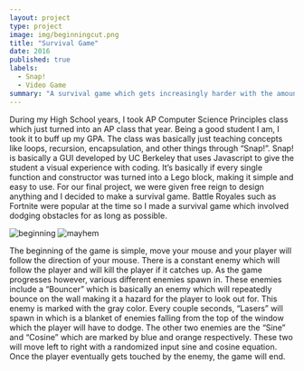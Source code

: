 ```yaml
---
layout: project
type: project
image: img/beginningcut.png
title: "Survival Game"
date: 2016
published: true
labels:
  - Snap!
  - Video Game
summary: "A survival game which gets increasingly harder with the amount of time survived coded via Snap!"
---
```


During my High School years, I took AP Computer Science Principles class which just turned into an AP class that year. Being a good student I am, I took it to buff up my GPA. The class was basically just teaching concepts like loops, recursion, encapsulation, and other things through “Snap!”. Snap! is basically a GUI developed by UC Berkeley that uses Javascript to give the student a visual experience with coding. It’s basically if every single function and constructor was turned into a Lego block, making it simple and easy to use. For our final project, we were given free reign to design anything and I decided to make a survival game. Battle Royales such as Fortnite were popular at the time so I made a survival game which involved dodging obstacles for as long as possible.

![beginning](https://github.com/ezekielira/ezekielira.github.io/assets/156398987/f42bf410-8c31-43a8-891e-d9565808e8b1)
![mayhem](https://github.com/ezekielira/ezekielira.github.io/assets/156398987/a961af41-61f9-4e68-863b-ac0fd07a91d1)

The beginning of the game is simple, move your mouse and your player will follow the direction of your mouse. There is a constant enemy which will follow the player and will kill the player if it catches up. As the game progresses however, various different enemies spawn in. These enemies include a “Bouncer” which is basically an enemy which will repeatedly bounce on the wall making it a hazard for the player to look out for. This enemy is marked with the gray color. Every couple seconds, “Lasers” will spawn in which is a blanket of enemies falling from the top of the window which the player will have to dodge. The other two enemies are the “Sine” and “Cosine” which are marked by blue and orange respectively. These two will move left to right with a randomized input sine and cosine equation. Once the player eventually gets touched by the enemy, the game will end.



